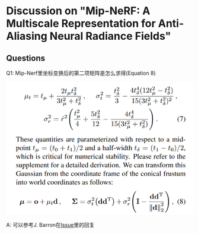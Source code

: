 # Discussion on "Mip-NeRF: A Multiscale Representation for Anti-Aliasing Neural Radiance Fields"

## Questions

Q1: Mip-Nerf里坐标变换后的第二项矩阵是怎么求得(Equation 8)

<img src="./imgs/mip_nerf_1.png"></img>

A: 可以参考J. Barron在[Issue](https://github.com/google/mipnerf/issues/6)里的回复